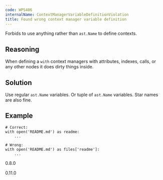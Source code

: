 ```yaml
---
code: WPS406
internalName: ContextManagerVariableDefinitionViolation
title: Found wrong context manager variable definition
---
```


Forbids to use anything rather than `ast.Name` to define contexts.

## Reasoning
When defining a `with` context managers with attributes, indexes,
calls, or any other nodes it does dirty things inside.

## Solution
Use regular `ast.Name` variables. Or tuple of `ast.Name` variables.
Star names are also fine.

## Example

    # Correct:
    with open('README.md') as readme:
        ...
    
    # Wrong:
    with open('README.md') as files['readme']:
        ...

<div class="versionadded">

0.8.0

</div>

<div class="versionchanged">

0.11.0

</div>